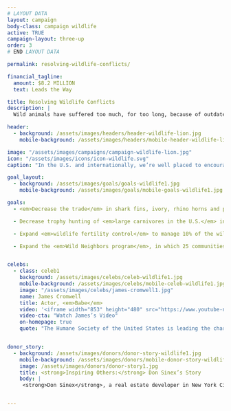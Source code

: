 ```yaml
---
# LAYOUT DATA
layout: campaign
body-class: campaign wildlife
active: TRUE
campaign-layout: three-up
order: 3
# END LAYOUT DATA

permalink: resolving-wildlife-conflicts/

financial_tagline:
  amount: $8.2 MILLION
  text: Leads the Way

title: Resolving Wildlife Conflicts
description: |
  Wild animals have suffered too much, for too long, because of outdated, destructive and lethal “solutions” to managing wildlife. We need humane, science-based approaches to co-existing with our wild neighbors. We’re on the forefront of this research, carrying out innovative immunocontraception research projects in partnership with leading veterinary medicine schools. And we’re working internationally to end the cruel trade in wildlife parts and to end the trophy hunting of specific animals.

header:
  - background: /assets/images/headers/header-wildlife-lion.jpg
    mobile-background: /assets/images/headers/mobile-header-wildlife-lion.jpg

image: "/assets/images/campaigns/campaign-wildlife-lion.jpg"
icon: "/assets/images/icons/icon-wildlife.svg"
caption: "In the U.S. and internationally, we’re well placed to encourage humane solutions to wildlife conflicts and to discourage the trade in animal parts."

goal_layout:
  - background: /assets/images/goals/goals-wildlife1.jpg
    mobile-background: /assets/images/goals/mobile-goals-wildlife1.jpg

goals:
  - <em>Decrease the trade</em> in shark fins, ivory, rhino horns and pangolins.

  - Decrease trophy hunting of <em>large carnivores in the U.S.</em> in five states and decrease the import of lion, leopard, elephant, hippo and giraffe trophies to the&nbsp;U.S.

  - Expand <em>wildlife fertility control</em> to manage 10% of the wild horse and burro population (5,000 horses and 1,000 burros would have received treatment) and to manage white-tailed deer in five urban communities.

  - Expand the <em>Wild Neighbors program</em>, in which 25 communities will adopt innovative, non-lethal methods to manage their urban wildlife conflicts.


celebs:
  - class: celeb1
    background: /assets/images/celebs/celeb-wildlife1.jpg
    mobile-background: /assets/images/celebs/mobile-celeb-wildlife1.jpg
    image: "/assets/images/celebs/james-cromwell1.jpg"
    name: James Cromwell
    title: Actor, <em>Babe</em>
    video: '<iframe width="853" height="480" src="https://www.youtube-nocookie.com/embed/cTDTAQB2wIE?rel=0" frameborder="0" allowfullscreen></iframe>'
    video-cta: "Watch James’s Video"
    on-homepage: true
    quote: "The Humane Society of the United States is leading the charge in the way we manage wildlife through innovative non-lethal techniques that are humane, effective and provide sustainable solutions for our communities nationwide."


donor_story:
  - background: /assets/images/donors/donor-story-wildlife1.jpg
    mobile-background: /assets/images/donors/mobile-donor-story-wildlife1.jpg
    image: /assets/images/donors/donor-story1.jpg
    title: <strong>Inspiring Others:</strong> Don Sinex’s Story
    body: |
     <strong>Don Sinex</strong>, a real estate developer in New York City and Vermont, inherited his compassion for all animals—and especially dogs—from his mother, and now he’s dedicated to eliminating animal cruelty. A longtime friend of The HSUS, Don has given generously to our programs to save animals from cruel situations such as puppy mills. In 2014, in partnership with Shoshi Fu and Devonwood Investors LLC, Don asked that his donation be used to customize a special vehicle for our Animal Rescue Team. In recognition of his gift, the customized truck and shelter trailer will be named Rescue Team Ranger and Rescue Team Chloe after his two beloved English springer spaniels. Don hopes that generous gifts like his will inspire others to support the lifesaving work of The HSUS.


---
```

